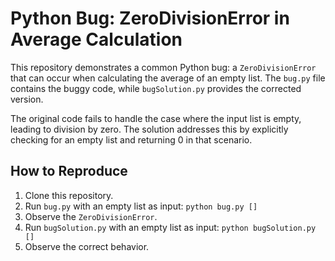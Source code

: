 # Python Bug: ZeroDivisionError in Average Calculation
This repository demonstrates a common Python bug: a `ZeroDivisionError` that can occur when calculating the average of an empty list.  The `bug.py` file contains the buggy code, while `bugSolution.py` provides the corrected version.

The original code fails to handle the case where the input list is empty, leading to division by zero.  The solution addresses this by explicitly checking for an empty list and returning 0 in that scenario.

## How to Reproduce

1. Clone this repository.
2. Run `bug.py` with an empty list as input: `python bug.py []`
3. Observe the `ZeroDivisionError`.
4. Run `bugSolution.py` with an empty list as input: `python bugSolution.py []`
5. Observe the correct behavior.